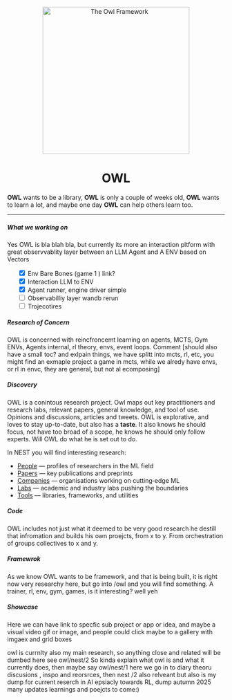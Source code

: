 <p align="center">
  <img src="https://www.bookroomartpress.co.uk/wp-content/uploads/2022/09/The-Owl-24in-WT.jpg" alt="The Owl Framework" width="340" />
</p>

<h1 align="center">OWL</h1>

<p align="center">

<b>OWL</b> wants to be a library, <b>OWL</b> is only a couple of weeks old, <b>OWL</b> wants to learn a lot, and maybe one day <b>OWL</b> can help others learn too.

</p>

<hr />

<h5 align="left">What we working on</h5>

Yes OWL is bla blah bla, but currently its more an interaction pltform with great observvablity layer between an LLM Agent and A ENV based on Vectors

<ul style="list-style-type:none;">
  <li><input type="checkbox" checked> Env Bare Bones (game 1 ) link?</li>
  <li><input type="checkbox" checked> Interaction LLM to ENV</li>
  <li><input type="checkbox" checked> Agent runner, engine driver simple</li>
  <li><input type="checkbox"> Observabilliy layer wandb rerun</li>
  <li><input type="checkbox"> Trojecotires</li>
</ul>

<h5 align="left">Research of Concern</h5>

OWL is concerned with reincfroncemt learning on agents,
MCTS, Gym ENVs, Agents internal, rl theory, envs, event loops. Comment [should also have a small toc? and exlpain things, we have splitt into mcts, rl, etc, you might find an exmaple project a game in mcts, while we alredy have envs, or rl in envc, they are general, but not al ecomposing]

<h5 align="left">Discovery</h5>
<p align="left">
    OWL is a conintous research project. Owl maps out key practitioners and research labs, relevant papers, general knowledge, and tool of use. Opinions and discussions, articles and tweets. OWL is explorative, and loves to stay up-to-date, but also has a <b>taste</b>. It also knows he should focus, not have too broad of a scope, he knows he should only follow experts. Will OWL do what he is set out to do.

<p align="left">
  In NEST you will find interesting research:
</p>
<ul align="left">
  <li><a href="./nest/people">People</a> — profiles of researchers in the ML field</li>
  <li><a href="./nest/papers">Papers</a> — key publications and preprints</li>
  <li><a href="./nest/companies">Companies</a> — organisations working on cutting‑edge ML</li>
  <li><a href="./nest/labs">Labs</a> — academic and industry labs pushing the boundaries</li>
  <li><a href="./nest/tools">Tools</a> — libraries, frameworks, and utilities</li>
</ul>

</p>
<h5 align="left">Code</h5>
<p align="left">
    OWL includes not just what it deemed to be very good research he destill that infromation and builds his own proejcts, from x to y. From orchestration of groups collectives to x and y.
</p>

<h5 align="left">Framewrok</h5>

<p align="left">
    As we know OWL wants to be framework, and that is being built, it is right now very researchy here, but go into /owl and you will find something. A trainer, rl, env, gym, games, is it interesting? well yeh
</p>

<h5 align="left">Showcase</h5>

<p align="left">
    Here we can have link to specfic sub project or app or idea, and maybe a visual video gif or image, and people could click
    maybe to a gallery with imgaex and grid boxes
</p>

owl is currnlty also my main research, so anything close and related will be dumbed here see owl/nest/2
So kinda explain what owl is and what it currently does, then maybe say owl/nest/1 here we go in to diary theoru discusions , inspo and reorsrces, then nest /2 also relveant but also is my dump for current reserch in AI epsiacly towards RL, dump autumn 2025 many updates learnings and poejcts to come:)
